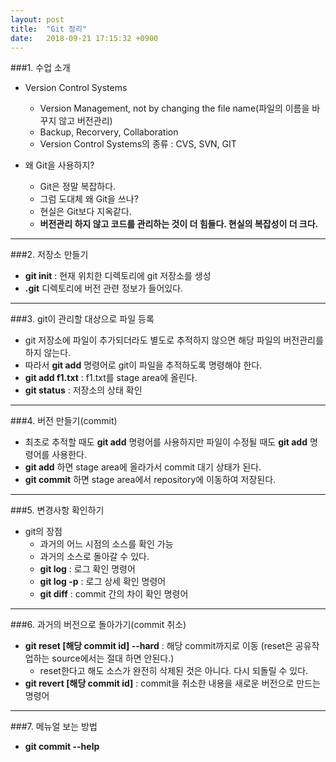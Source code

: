 ```yaml
---
layout: post
title:  "Git 정리"
date:   2018-09-21 17:15:32 +0900
---
```


###1. 수업 소개

* Version Control Systems
  - Version Management, not by changing the file name(파일의 이름을 바꾸지 않고 버전관리)
  - Backup, Recorvery, Collaboration
  - Version Control Systems의 종류 : CVS, SVN, GIT

* 왜 Git을 사용하지?
  - Git은 정말 복잡하다.
  - 그럼 도대체 왜 Git을 쓰나?
  - 현실은 Git보다 지옥같다.
  - **버전관리 하지 않고 코드를 관리하는 것이 더 힘들다. 현실의 복잡성이 더 크다.**
---

###2. 저장소 만들기

  - **git init** : 현재 위치한 디렉토리에 git 저장소를 생성
  - **.git** 디렉토리에 버전 관련 정보가 들어있다.
---

###3. git이 관리할 대상으로 파일 등록

  - git 저장소에 파일이 추가되더라도 별도로 추적하지 않으면 해당 파일의 버전관리를 하지 않는다.
  - 따라서 **git add** 명령어로 git이 파일을 추적하도록 명령해야 한다.
  - **git add f1.txt** : f1.txt를 stage area에 올린다.
  - **git status** : 저장소의 상태 확인
---

###4. 버전 만들기(commit)

  - 최초로 추적할 때도 **git add** 명령어를 사용하지만 파일이 수정될 때도 **git add** 명령어를 사용한다.
  - **git add** 하면 stage area에 올라가서 commit 대기 상태가 된다.
  - **git commit** 하면 stage area에서 repository에 이동하여 저장된다.
---

###5. 변경사항 확인하기

* git의 장점
  - 과거의 어느 시점의 소스를 확인 가능
  - 과거의 소스로 돌아갈 수 있다.
  - **git log** : 로그 확인 명령어
  - **git log -p** : 로그 상세 확인 명령어
  - **git diff** : commit 간의 차이 확인 명령어
---

###6. 과거의 버전으로 돌아가기(commit 취소)

  - **git reset [해당 commit id] --hard** : 해당 commit까지로 이동 (reset은 공유작업하는 source에서는 절대 하면 안된다.)
      * reset한다고 해도 소스가 완전히 삭제된 것은 아니다. 다시 되돌릴 수 있다.
  - **git revert [해당 commit id]** : commit을 취소한 내용을 새로운 버전으로 만드는 명령어
---

###7. 메뉴얼 보는 방법

  - **git commit --help**
